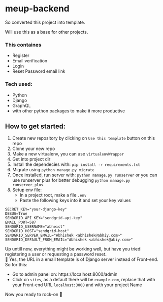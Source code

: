 # meup-backend

So converted this project into template.

Will use this as a base for other projects.

### This containes
  - Register
  - Email verification
  - Login
  - Reset Password email link
  
### Tech used:
  - Python
  - Django
  - GraphQL
  - with other python packages to make it more productive

## How to get started:
1. Create new repository by clicking on `Use this template` button on this repo
2. Clone your new repo
3. Make a new virtualenv, you can use `virtualenvWrapper`
4. Get into project dir
5. Install the dependecies with: `pip install -r requirements.txt`
6. Migrate using `python manage.py migrate`
7. Once installed, run server with: `python manage.py runserver` or you can use runserver plus for better debugging `python manage.py runserver_plus`
8. Setup env file:
    - In a project root, make a file `.env`
    - Paste the following keys into it and set your key values
```
SECRET_KEY="your-django-key"
DEBUG=True
SENDGRID_API_KEY="sendgrid-api-key"
EMAIL_PORT=587
SENDGRID_USERNAME="abheist"
SENDGRID_HOST="sendgrid-host"
SENDGRID_SERVER_EMAIL="Abhishek <abhishek@abhiy.com>"
SENDGRID_DEFAULT_FROM_EMAIL="Abhishek <abhishek@abiy.com>"
```

Up untill now, everything might be working well, but have you tried registering a user or requesting a password reset.<br>
🥱 Yes, the URL in a email template is of Django server instead of Front-end. So for this:
- Go to admin panel on: https://localhost:8000/admin
- Click on `sites`, as a default there will be `example.com`, replace that with your Front-end URL `localhost:3000` and with your project Name

Now you ready to rock-on 🤘
